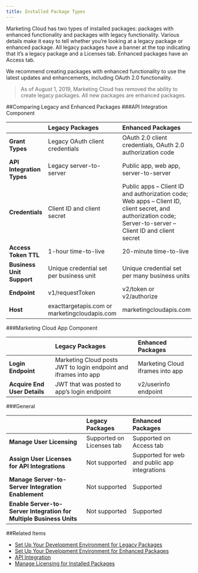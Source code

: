 ```yaml
---
title: Installed Package Types
---
```


Marketing Cloud has two types of installed packages: packages with enhanced functionality and packages with legacy functionality. Various details make it easy to tell whether you’re looking at a legacy package or enhanced package. All legacy packages have a banner at the top indicating that it’s a legacy package and a Licenses tab. Enhanced packages have an Access tab.

We recommend creating packages with enhanced functionality to use the latest updates and enhancements, including OAuth 2.0 functionality.

> As of August 1, 2019, Marketing Cloud has removed the ability to create legacy packages. All new packages are enhanced packages.

##Comparing Legacy and Enhanced Packages
###API Integration Component
<table class="table table-hover">
<thead align="left">
<tr>
<th></th>
<th>Legacy Packages</th>
<th>Enhanced Packages</th>
</tr>
</thead>
<tbody>
<tr>
<td><b>Grant Types</b></td>
<td>Legacy OAuth client credentials</td>
<td>OAuth 2.0 client credentials, OAuth 2.0 authorization code</td>
</tr>
<tr>
<td><b>API Integration Types</b></td>
<td>Legacy server-to-server</td>
<td>Public app, web app, server-to-server</td>
</tr>
<tr>
<td><b>Credentials</b></td>
<td>Client ID and client secret</td>
<td>Public apps – Client ID and authorization code;
Web apps – Client ID, client secret, and authorization code;
Server-to-server – Client ID and client secret
</td>
</tr>
<tr>
<td><b>Access Token TTL</b></td>
<td>1-hour time-to-live</td>
<td>20-minute time-to-live</td>
</tr>
<tr>
<td><b>Business Unit Support</b></td>
<td>Unique credential set per business unit</td>
<td>Unique credential set per many business units</td>
</tr>
<tr>
<td><b>Endpoint</b></td>
<td>v1/requestToken</td>
<td>v2/token or v2/authorize</td>
</tr>
<tr>
<td><b>Host</b></td>
<td>exacttargetapis.com or marketingcloudapis.com</td>
<td>marketingcloudapis.com</td>
</tr>
</tbody>
</table>

###Marketing Cloud App Component
<table class="table table-hover">
<thead align="left">
<tr>
<th></th>
<th>Legacy Packages</th>
<th>Enhanced Packages</th>
</tr>
</thead>
<tbody>
<tr>
<td><b>Login Endpoint</b></td>
<td>Marketing Cloud posts JWT to login endpoint and iframes into app</td>
<td>Marketing Cloud iframes into app</td>
</tr>
<tr>
<td><b>Acquire End User Details</b></td>
<td>JWT that was posted to app’s login endpoint</td>
<td>v2/userinfo endpoint</td>
</tr>
</tbody>
</table>

###General
<table class="table table-hover">
<thead align="left">
<tr>
<th></th>
<th>Legacy Packages</th>
<th>Enhanced Packages</th>
</tr>
</thead>
<tbody>
<tr>
<td><b>Manage User Licensing</b></td>
<td>Supported on Licenses tab</td>
<td>Supported on Access tab</td>
</tr>
<tr>
<td><b>Assign User Licenses for API Integrations</b></td>
<td>Not supported</td>
<td>Supported for web and public app integrations</td>
</tr>
<tr>
<td><b>Manage Server-to-Server Integration Enablement</b></td>
<td>Not supported</td>
<td>Supported</td>
</tr>
<tr>
<td><b>Enable Server-to-Server Integration for Multiple Business Units</b></td>
<td>Not supported</td>
<td>Supported</td>
</tr>
</tbody>
</table>

##Related Items
* [Set Up Your Development Environment for Legacy Packages](https://developer.salesforce.com/docs/atlas.en-us.mc-getting-started.meta/mc-getting-started/mc-dev-setup.htm)
* [Set Up Your Development Environment for Enhanced Packages](https://developer.salesforce.com/docs/atlas.en-us.mc-getting-started.meta/mc-getting-started/mc-dev-setup-enhanced.htm)
* [API Integration](https://developer.salesforce.com/docs/atlas.en-us.mc-app-development.meta/mc-app-development/api-integration.htm)
* [Manage Licensing for Installed Packages](https://developer.salesforce.com/docs/atlas.en-us.mc-app-development.meta/mc-app-development/license-installed-packages.htm)
